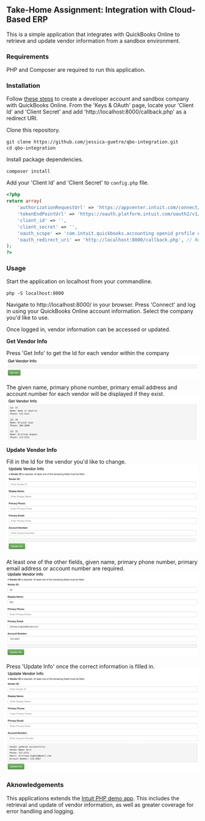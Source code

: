 ## Take-Home Assignment: Integration with Cloud-Based ERP

This is a simple application that integrates with QuickBooks Online to retrieve and update vendor information from a sandbox environment. 

### Requirements

PHP and Composer are required to run this application.

### Installation

Follow [these steps](https://developer.intuit.com/app/developer/qbo/docs/get-started/start-developing-your-app
) to create a developer account and sandbox company with QuickBooks Online. From the 'Keys & OAuth' page, locate your 'Client Id' and 'Client Secret' and add 'http://localhost:8000/callback.php' as a redirect URI.

Clone this repository.
```
git clone https://github.com/jessica-guetre/qbo-integration.git
cd qbo-integration
```

Install package dependencies.
```
composer install
```

Add your 'Client Id' and 'Client Secret' to `config.php` file.
```php
<?php
return array(
    'authorizationRequestUrl' => 'https://appcenter.intuit.com/connect/oauth2',
    'tokenEndPointUrl' => 'https://oauth.platform.intuit.com/oauth2/v1/tokens/bearer',
    'client_id' => '',
    'client_secret' => '',
    'oauth_scope' => 'com.intuit.quickbooks.accounting openid profile email phone address', // Replace with your QBO Client Id
    'oauth_redirect_uri' => 'http://localhost:8000/callback.php', // Replace with your QBO Client Secret
);
?>
```

### Usage

Start the application on localhost from your commandline.
```
php -S localhost:8000
```

Navigate to http://localhost:8000/ in your browser. Press 'Connect' and log in using your QuickBooks Online account information. Select the company you'd like to use.

Once logged in, vendor information can be accessed or updated. 

**Get Vendor Info** 

Press 'Get Info' to get the Id for each vendor within the company
![](https://github.com/jessica-guetre/qbo-integration/blob/main/images/getVendorEmpty.png)

The given name, primary phone number, primary email address and account number for each vendor will be displayed if they exist.
![](https://github.com/jessica-guetre/qbo-integration/blob/main/images/getVendor.png)

**Update Vendor Info**

Fill in the Id for the vendor you'd like to change.
![](https://github.com/jessica-guetre/qbo-integration/blob/main/images/updateVendorEmpty.png)

At least one of the other fields, given name, primary phone number, primary email address or account number are required.
![](https://github.com/jessica-guetre/qbo-integration/blob/main/images/updateVendorFilled.png)

Press 'Update Info' once the correct information is filled in.
![](https://github.com/jessica-guetre/qbo-integration/blob/main/images/updateVendorComplete.png)

### Aknowledgements

This applications extends the [Intuit PHP demo app](https://github.com/IntuitDeveloper/HelloWorld-PHP). This includes the retrieval and update of vendor information, as well as greater coverage for error handling and logging.
